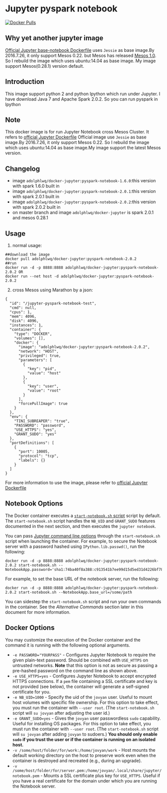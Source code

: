 # Jupyter pyspark notebook
[![Docker Pulls](https://img.shields.io/docker/pulls/adolphlwq/docker-jupyter.svg?maxAge=2592000?style=flat-square)]()


## Why yet another jupyter image
[Official Jupyter base-notebook Dockerfile](https://github.com/jupyter/docker-stacks/tree/master/base-notebook) uses `Jessie` as base image.By 2016.7.26, it only support Mesos 0.22. but Mesos has released [Mesos 1.0](http://mesos.apache.org/). So I rebuild the image which
uses ubuntu:14.04 as base image. My image support Mesos(0.28.1) version default.

## Introduction
This image support python 2 and python Ipython which run under Jupyter.
I have download Java 7 and Apache Spark 2.0.2. So you can run pyspark in Ipython

## Note
This docker image is for run Jupyter Notebook cross Mesos Cluster. It refers to [official Jupyter Dockerfile](https://github.com/jupyter/docker-stacks/tree/master/base-notebook)
Official image use `Jessie` as base image.By 2016.7.26, it only support Mesos 0.22. So I rebuild the image which
uses ubuntu:14.04 as base image.My image support the latest Mesos version.

## Changelog
- image `adolphlwq/docker-jupyter:pyspark-notebook-1.6.0`:this version with spark 1.6.0 built in
- image `adolphlwq/docker-jupyter:pyspark-notebook-2.0.1`:this version with spark 2.0.1 built in
- image `adolphlwq/docker-jupyter:pyspark-notebook-2.0.2`:this version with spark 2.0.2 built in
- on master branch and image `adolphlwq/docker-jupyter` is spark 2.0.1 and mesos 0.28.1

## Usage
1. normal usage:
```
##download the image
docker pull adolphlwq/docker-jupyter:pyspark-notebook-2.0.2
##run
docker run -d -p 8888:8888 adolphlwq/docker-jupyter:pyspark-notebook-2.0.2 OR
docker run --net host -d adolphlwq/docker-jupyter:pyspark-notebook-2.0.2
```
2. cross Mesos
using Marathon by a json:
```
{
  "id": "/jupyter-pyspark-notebook-test",
  "cmd": null,
  "cpus": 1,
  "mem": 4096,
  "disk": 4096,
  "instances": 1,
  "container": {
    "type": "DOCKER",
    "volumes": [],
    "docker": {
      "image": "adolphlwq/docker-jupyter:pyspark-notebook-2.0.2",
      "network": "HOST",
      "privileged": true,
      "parameters": [
        {
          "key": "pid",
          "value": "host"
        },
        {
          "key": "user",
          "value": "root"
        }
      ],
      "forcePullImage": true
    }
  },
  "env": {
    "TINI_SUBREAPER": "true",
    "PASSWORD": "password",
    "USE_HTTPS": "yes",
    "GRANT_SUDO": "yes"
  },
  "portDefinitions": [
    {
      "port": 10005,
      "protocol": "tcp",
      "labels": {}
    }
  ]
}
```
For more information to use the image, please refer to [official Jupyter Dockerfile](https://github.com/jupyter/docker-stacks/tree/master/base-notebook)

## Notebook Options

The Docker container executes a [`start-notebook.sh` script](./start-notebook.sh) script by default. The `start-notebook.sh` script handles the `NB_UID` and `GRANT_SUDO` features documented in the next section, and then executes the `jupyter notebook`.

You can pass [Jupyter command line options](http://jupyter.readthedocs.org/en/latest/config.html#command-line-arguments) through the `start-notebook.sh` script when launching the container. For example, to secure the Notebook server with a password hashed using `IPython.lib.passwd()`, run the following:

```
docker run -d -p 8888:8888 adolphlwq/docker-jupyter:pyspark-notebook-2.0.2 start-notebook.sh --NotebookApp.password='sha1:74ba40f8a388:c913541b7ee99d15d5ed31d4226bf7838f83a50e'
```

For example, to set the base URL of the notebook server, run the following:

```
docker run -d -p 8888:8888 adolphlwq/docker-jupyter:pyspark-notebook-2.0.2 start-notebook.sh --NotebookApp.base_url=/some/path
```

You can sidestep the `start-notebook.sh` script and run your own commands in the container. See the *Alternative Commands* section later in this document for more information.

## Docker Options

You may customize the execution of the Docker container and the command it is running with the following optional arguments.

* `-e PASSWORD="YOURPASS"` - Configures Jupyter Notebook to require the given plain-text password. Should be combined with `USE_HTTPS` on untrusted networks. **Note** that this option is not as secure as passing a pre-hashed password on the command line as shown above.
* `-e USE_HTTPS=yes` - Configures Jupyter Notebook to accept encrypted HTTPS connections. If a `pem` file containing a SSL certificate and key is not provided (see below), the container will generate a self-signed certificate for you.
* `-e NB_UID=1000` - Specify the uid of the `jovyan` user. Useful to mount host volumes with specific file ownership. For this option to take effect, you must run the container with `--user root`. (The `start-notebook.sh` script will `su jovyan` after adjusting the user id.)
* `-e GRANT_SUDO=yes` - Gives the `jovyan` user passwordless `sudo` capability. Useful for installing OS packages. For this option to take effect, you must run the container with `--user root`. (The `start-notebook.sh` script will `su jovyan` after adding `jovyan` to sudoers.) **You should only enable `sudo` if you trust the user or if the container is running on an isolated host.**
* `-v /some/host/folder/for/work:/home/jovyan/work` - Host mounts the default working directory on the host to preserve work even when the container is destroyed and recreated (e.g., during an upgrade).
* `-v /some/host/folder/for/server.pem:/home/jovyan/.local/share/jupyter/notebook.pem` - Mounts a SSL certificate plus key for `USE_HTTPS`. Useful if you have a real certificate for the domain under which you are running the Notebook server.
